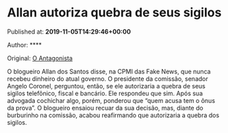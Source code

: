 
# Allan autoriza quebra de seus sigilos

Published at: **2019-11-05T14:29:46+00:00**

Author: ****

Original: [O Antagonista](https://www.oantagonista.com/brasil/allan-autoriza-quebra-de-seus-sigilos/)

O blogueiro Allan dos Santos disse, na CPMI das Fake News, que nunca recebeu dinheiro do atual governo.
O presidente da comissão, senador Angelo Coronel, perguntou, então, se ele autorizaria a quebra de seus sigilos telefônico, fiscal e bancário.
Ele respondeu que sim.
Após sua advogada cochichar algo, porém, ponderou que “quem acusa tem o ônus da prova”.
O blogueiro ensaiou recuar da sua decisão, mas, diante do burburinho na comissão, acabou reafirmando que autorizaria a quebra dos sigilos.
